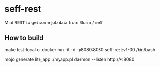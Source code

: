 
# seff-rest
Mini REST to get some job data from Slurm / seff 

## How to build 

   make test-local 
    or 
     docker run -it  -d -p8080:8080  seff-rest:v1-00 /bin/bash

   mojo generate lite_app
   ./myapp.pl daemon --listen http://*:8080


